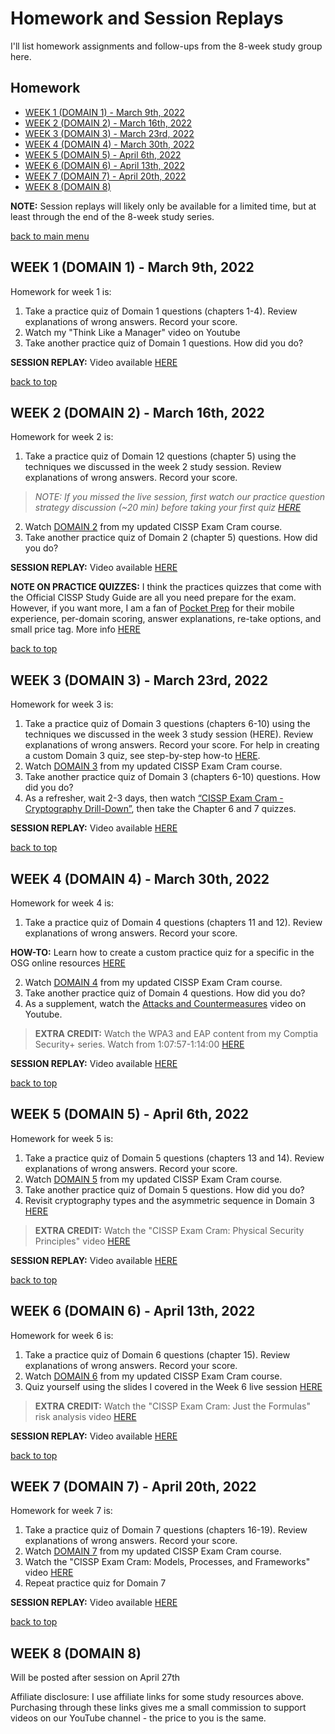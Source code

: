 # Homework and Session Replays

I'll list homework assignments and follow-ups from the 8-week study group here.

## Homework

  - [WEEK 1 (DOMAIN 1) - March 9th, 2022](#week-1-domain-1---march-9th-2022)
  - [WEEK 2 (DOMAIN 2) - March 16th, 2022](#week-2-domain-2---march-16th-2022)
  - [WEEK 3 (DOMAIN 3) - March 23rd, 2022](#week-3-domain-3---march-23rd-2022)
  - [WEEK 4 (DOMAIN 4) - March 30th, 2022](#week-4-domain-4---march-30th-2022)
  - [WEEK 5 (DOMAIN 5) - April 6th, 2022](#week-5-domain-5---april-6th-2022)
  - [WEEK 6 (DOMAIN 6) - April 13th, 2022](#week-6-domain-6---april-13th-2022)
  - [WEEK 7 (DOMAIN 7) - April 20th, 2022](#week-7-domain-7---april-20th-2022)
  - [WEEK 8 (DOMAIN 8)](#week-8-domain-8)

**NOTE:** Session replays will likely only be available for a limited time, but at least through the end of the 8-week study series.

[back to main menu](https://github.com/pzerger/cisspexamcram/blob/main/README.md)

## WEEK 1 (DOMAIN 1) - March 9th, 2022

Homework for week 1 is: 

1.	Take a practice quiz of Domain 1 questions (chapters 1-4). Review explanations of wrong answers. Record your score.
2.	Watch my "Think Like a Manager" video on Youtube 
3.	Take another practice quiz of Domain 1 questions. How did you do?

**SESSION REPLAY:** Video available [HERE](https://youtu.be/bxyEKIigdRk)

[back to top](#homework-and-session-replays)

## WEEK 2 (DOMAIN 2) - March 16th, 2022

Homework for week 2 is: 

1.	Take a practice quiz of Domain 12 questions (chapter 5) using the techniques we discussed in the week 2 study session. Review explanations of wrong answers. Record your score.

 >*NOTE: If you missed the live session, first watch our practice question strategy discussion (~20 min) before taking your first quiz [HERE](https://youtu.be/Y7YfwYzHWa0?t=1080)*

2.	Watch [DOMAIN 2](https://youtu.be/_nyZhYnCNLA?t=5055) from my updated CISSP Exam Cram course. 
3.	Take another practice quiz of Domain 2 (chapter 5) questions. How did you do?

**SESSION REPLAY:** Video available [HERE](https://youtu.be/Y7YfwYzHWa0)

**NOTE ON PRACTICE QUIZZES:** I think the practices quizzes that come with the Official CISSP Study Guide are all you need prepare for the exam. However, if you want more, I am a fan of [Pocket Prep](https://www.pocketprep.com/exams/isc2-cissp/?ref=peterzerger) for their mobile experience, per-domain scoring, answer explanations, re-take options, and small price tag. More info [HERE](https://www.pocketprep.com/exams/isc2-cissp/?ref=peterzerger)

[back to top](#homework-and-session-replays)

## WEEK 3 (DOMAIN 3) - March 23rd, 2022

Homework for week 3 is:  

1.	Take a practice quiz of Domain 3 questions (chapters 6-10) using the techniques we discussed in the week 3 study session (HERE). Review explanations of wrong answers. Record your score.
For help in creating a custom Domain 3 quiz, see step-by-step how-to [HERE](https://youtu.be/3PoFfQVca_0?t=507).
2.	Watch [DOMAIN 3](https://youtu.be/_nyZhYnCNLA?t=5966) from my updated CISSP Exam Cram course.
3.	Take another practice quiz of Domain 3 (chapters 6-10) questions. How did you do?
4.	As a refresher, wait 2-3 days, then watch [“CISSP Exam Cram - Cryptography Drill-Down”](https://youtu.be/8_NLPDRLfg4), then take the Chapter 6 and 7 quizzes.

**SESSION REPLAY:** Video available [HERE](https://youtu.be/3PoFfQVca_0)

[back to top](#homework-and-session-replays)

## WEEK 4 (DOMAIN 4) - March 30th, 2022

Homework for week 4 is: 

1.	Take a practice quiz of Domain 4 questions (chapters 11 and 12). Review explanations of wrong answers. Record your score.

**HOW-TO:** Learn how to create a custom practice quiz for a specific in the OSG online resources [HERE](https://youtu.be/_nyZhYnCNLA?t=1246)

2.	Watch [DOMAIN 4](https://youtu.be/_nyZhYnCNLA?t=14067) from my updated CISSP Exam Cram course. 
3.	Take another practice quiz of Domain 4 questions. How did you do?
4.  As a supplement, watch the [Attacks and Countermeasures](https://youtu.be/nQhLY2sV2DU) video on Youtube.

> **EXTRA CREDIT:** Watch the WPA3 and EAP content from my Comptia Security+ series. Watch from 1:07:57-1:14:00 [HERE](https://www.youtube.com/watch?v=CdBD5aFLUEc&t=4077s)

**SESSION REPLAY:** Video available [HERE](https://youtu.be/ohnvzT5azoQ)

[back to top](#homework-and-session-replays)

## WEEK 5 (DOMAIN 5) - April 6th, 2022

Homework for week 5 is: 

1.	Take a practice quiz of Domain 5 questions (chapters 13 and 14). Review explanations of wrong answers. Record your score.
2.	Watch [DOMAIN 5](https://youtu.be/_nyZhYnCNLA?t=17818) from my updated CISSP Exam Cram course. 
3.	Take another practice quiz of Domain 5 questions. How did you do?
4.  Revisit cryptography types and the asymmetric sequence in Domain 3 [HERE](https://youtu.be/_nyZhYnCNLA?t=8746)

> **EXTRA CREDIT:** Watch the "CISSP Exam Cram: Physical Security Principles" video [HERE](https://youtu.be/iZTOstBx1ac)

**SESSION REPLAY:** Video available [HERE](https://youtu.be/qjH8UzCHr3g)

[back to top](#homework-and-session-replays)

## WEEK 6 (DOMAIN 6) - April 13th, 2022

Homework for week 6 is: 

1.	Take a practice quiz of Domain 6 questions (chapter 15). Review explanations of wrong answers. Record your score.
2.	Watch [DOMAIN 6](https://www.youtube.com/watch?v=_nyZhYnCNLA&t=19821s) from my updated CISSP Exam Cram course. 
3.  Quiz yourself using the slides I covered in the Week 6 live session [HERE](https://1drv.ms/b/s!AmhtzcmYt5AViYJFY2ZNMA47jHsdnw?e=CQ18KN)

> **EXTRA CREDIT:** Watch the "CISSP Exam Cram: Just the Formulas" risk analysis video [HERE](https://youtu.be/ttOKJYOedNo)

**SESSION REPLAY:** Video available [HERE](https://youtu.be/sJa04NyEKJI)

[back to top](#homework-and-session-replays)

## WEEK 7 (DOMAIN 7) - April 20th, 2022

Homework for week 7 is: 

1.	Take a practice quiz of Domain 7 questions (chapters 16-19). Review explanations of wrong answers. Record your score.
2.	Watch [DOMAIN 7](https://youtu.be/_nyZhYnCNLA?t=20696) from my updated CISSP Exam Cram course. 
3.  Watch the "CISSP Exam Cram: Models, Processes, and Frameworks" video [HERE](https://youtu.be/mLuLtIsDjK8)
4.  Repeat practice quiz for Domain 7
   
**SESSION REPLAY:** Video available [HERE]()

[back to top](#homework-and-session-replays)

## WEEK 8 (DOMAIN 8)

Will be posted after session on April 27th


Affiliate disclosure: I use affiliate links for some study resources above. Purchasing through these links gives me a small commission to support videos on our YouTube channel - the price to you is the same.
